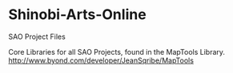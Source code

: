 Shinobi-Arts-Online
===================

SAO Project Files

Core Libraries for all SAO Projects, found in the MapTools Library.
http://www.byond.com/developer/JeanSqribe/MapTools


